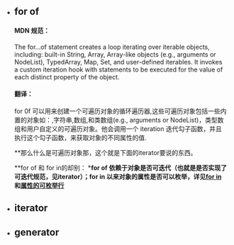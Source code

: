 - ## for of

  #### MDN 规范：

  The for...of statement creates a loop iterating over iterable objects, including: built-in String, Array, Array-like objects (e.g., arguments or NodeList), TypedArray, Map, Set, and user-defined iterables. It invokes a custom iteration hook with statements to be executed for the value of each distinct property of the object.

  #### 翻译：

  for 0f 可以用来创建一个可遍历对象的循环遍历器,这些可遍历对象包括一些内置的对象如：,字符串,数组,和类数组(e.g., arguments or NodeList)，类型数组和用户自定义的可遍历对象。他会调用一个 iteration 迭代勾子函数，并且执行这个勾子函数，来获取对象的不同属性的值.
  
  **那么什么是可遍历对象那，这个就是下面的iterator要说的东西。
  
  **for of 和 for in的却别：
  ***for of 依赖于对象是否可迭代（也就是是否实现了可迭代规范，见iterator）；for in 以来对象的属性是否可以枚举，详见[for in](https://developer.mozilla.org/zh-CN/docs/Web/JavaScript/Reference/Statements/for...in)和[属性的可枚举行](https://developer.mozilla.org/zh-CN/docs/Web/JavaScript/Enumerability_and_ownership_of_properties)**

- ## iterator

- ## generator
